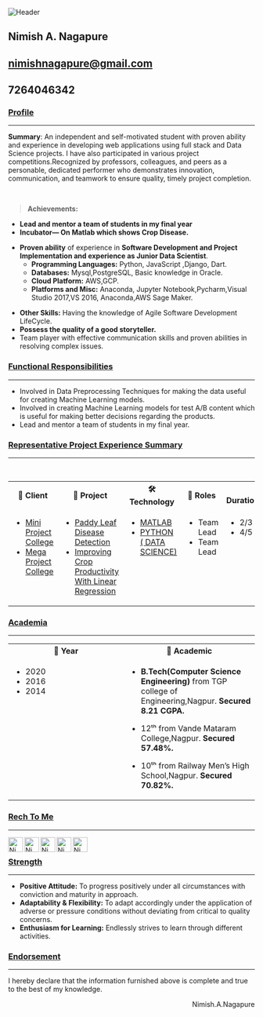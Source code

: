 ![Header](https://github.com/NimishNagapure/Demo/blob/master/header.PNG)
## Nimish A. Nagapure
## <nimishnagapure@gmail.com>  	 	      	  	        
##  7264046342

### [Profile](https://github.com/NimishNagapure/Demo) 
_____________________________________________________________
<p> <b>Summary</b>: An independent and self-motivated student with proven ability and experience in developing web applications using full stack and Data Science projects. I have also participated in various project competitions.Recognized by professors, colleagues, and peers as a personable, dedicated performer who demonstrates innovation, communication, and teamwork to ensure quality, timely project completion.</p>
 
<br /> 
 
> <b> Achievements:</b>
+ <b>Lead and mentor a team of students in my final year</b>
+ <b>Incubator— On Matlab which shows Crop Disease.</b>
- <b>Proven ability</b> of experience in <b>Software Development and Project Implementation and experience as Junior Data Scientist</b>. 
	* <b>Programming Languages:</b> Python, JavaScript ,Django, Dart.
	+ <b>Databases:</b> Mysql,PostgreSQL, Basic knowledge in Oracle.
	- <b>Cloud Platform:</b> AWS,GCP.
	- <b>Platforms and Misc:</b> Anaconda, Jupyter Notebook,Pycharm,Visual Studio 2017,VS 2016, Anaconda,AWS Sage Maker.
+ <b>Other Skills:</b> Having the knowledge of Agile Software Development LifeCycle.
+ <b>Possess the quality of a good storyteller.</b>
+ Team player with effective communication skills and proven abilities in resolving complex issues.



### [Functional Responsibilities](https://github.com/NimishNagapure/Demo) 
_____________________________________________________________
- Involved in Data Preprocessing Techniques for making the data useful for creating Machine Learning models.
- Involved in creating Machine Learning models for test A/B content which is useful for making better decisions regarding the products.
- Lead and mentor a team of students in my final year.

### [Representative Project Experience Summary](https://github.com/NimishNagapure/Demo)
_____________________________________________________________
<br>
<table>  
<tr>
<th><b>🤵 Client</b></th>
<th><b>💾 Project</b></th>
<th><b>🛠 Technology</b></th>
<th><b>🎫 Roles</b></th>
<th><b>📅 Duration(Months)</b></th>
</tr>
<tr>
<td valign="top" width="33%">

- [Mini Project College](https://github.com/NimishNagapure/Paddy-Leaf-Image-Detection)
- [Mega Project College](https://github.com/NimishNagapure/DataScience_Project_Improving_Crop_Productivity_Using-_Linear_Regression)

</td>
<td valign="top" width="34%">
	
- [Paddy Leaf Disease Detection ](https://github.com/NimishNagapure/Paddy-Leaf-Image-Detection)
- [Improving Crop Productivity With Linear Regression](https://github.com/NimishNagapure/DataScience_Project_Improving_Crop_Productivity_Using-_Linear_Regression)

</td>
<td valign="top" width="33%">

- [MATLAB](https://in.mathworks.com/products/matlab.html)
- [PYTHON ( DATA SCIENCE)](https://realpython.com/tutorials/data-science/)

</td>
<td valign="top" width="33%">
	
- Team Lead
- Team Lead

</td>
<td valign="top" width="33%">
	
- 2/3 M
- 4/5 M

</td>
</tr>
</table>

### [Academia](https://github.com/NimishNagapure/Demo)
_____________________________________________________________

<table>  
<tr>
<th><b>📅 Year</b></th>
<th><b>🏫 Academic</b></th>
</tr>
<tr>

<td valign="top" width="33%">
	
- 2020
- 2016
- 2014

</td>
	
<td valign="top" width="33%">

- <b>B.Tech(Computer Science Engineering)</b> from TGP college of 
		Engineering,Nagpur.<b> Secured 8.21 CGPA.</b>

- 12ᵗʰ from Vande Mataram College,Nagpur.<b> Secured 57.48%.</b>

- 10ᵗʰ from Railway Men’s High School,Nagpur.<b> Secured 70.82%.</b>

</td>
</tr>
</table>

### [Rech To Me](https://github.com/NimishNagapure/Demo)
_____________________________________________________________

<a href="https://discord.com/channels/@m">
  <img align="left" alt="Nimish's Discord" width="30px" src="https://cdn.jsdelivr.net/npm/simple-icons@v3/icons/discord.svg" />
</a>
<a href="https://twitter.com/home">
  <img align="left" alt="Nimish's Nagapure | Twitter" width="30px" src="https://cdn.jsdelivr.net/npm/simple-icons@v3/icons/twitter.svg" />
</a>
<a href="https://www.linkedin.com/in/nimish-nagapure-8b6792191/">
  <img align="left" alt="Nimish's LinkdeIN" width="30px" src="https://cdn.jsdelivr.net/npm/simple-icons@v3/icons/linkedin.svg" />
</a>
<a href="https://www.reddit.com/user/Cool_Boy_Nimish">
  <img align="left" alt="Nimish's Reddit" width="30px" src="https://cdn.jsdelivr.net/npm/simple-icons@v3/icons/reddit.svg" />
</a>
<a href="https://github.com/NimishNagapure">
  <img align="left" alt="Nimish's Github" width="30px" src="https://cdn.jsdelivr.net/npm/simple-icons@v3/icons/github.svg" />
</a>

<br />


### [Strength](https://github.com/NimishNagapure/Demo)
_____________________________________________________________

- <b>Positive Attitude:</b> To progress positively under all circumstances with conviction and maturity in approach.
- <b>Adaptability & Flexibility:</b> To adapt accordingly under the application of adverse or pressure conditions without deviating from critical to quality concerns.
- <b>Enthusiasm for Learning:</b> Endlessly strives to learn through different activities.


### [Endorsement](https://github.com/NimishNagapure/Demo)
_____________________________________________________________

I hereby declare that the information furnished above is complete and true to the best of my knowledge.
<p align="Right">
  Nimish.A.Nagapure
</p>					
               
